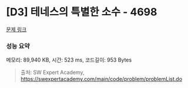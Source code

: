 # [D3] 테네스의 특별한 소수 - 4698 

[문제 링크](https://swexpertacademy.com/main/code/problem/problemDetail.do?contestProbId=AWRuoqCKkE0DFAXt) 

### 성능 요약

메모리: 89,940 KB, 시간: 523 ms, 코드길이: 953 Bytes



> 출처: SW Expert Academy, https://swexpertacademy.com/main/code/problem/problemList.do